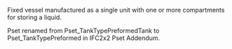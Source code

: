 Fixed vessel manufactured as a single unit with one or more compartments for storing a liquid.

<!-- end of short definition -->


Pset renamed from Pset_TankTypePreformedTank to Pset_TankTypePreformed in IFC2x2 Pset Addendum.

